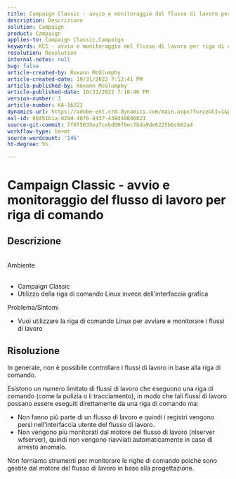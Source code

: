 ```yaml
---
title: Campaign Classic - avvio e monitoraggio del flusso di lavoro per riga di comando
description: Descrizione
solution: Campaign
product: Campaign
applies-to: Campaign Classic,Campaign
keywords: KCS - avvio e monitoraggio del flusso di lavoro per riga di comando
resolution: Resolution
internal-notes: null
bug: false
article-created-by: Roxann McGlumphy
article-created-date: 10/31/2022 7:12:41 PM
article-published-by: Roxann McGlumphy
article-published-date: 10/31/2022 7:18:46 PM
version-number: 3
article-number: KA-16321
dynamics-url: https://adobe-ent.crm.dynamics.com/main.aspx?forceUCI=1&pagetype=entityrecord&etn=knowledgearticle&id=598f48f9-4f59-ed11-9561-6045bd006e5a
exl-id: 68451b1a-d29d-48f6-8437-438d48846823
source-git-commit: 7f0f5035ea7cebd60f6ec7bda9de6225b6c602a4
workflow-type: tm+mt
source-wordcount: '146'
ht-degree: 5%

---
```


# Campaign Classic - avvio e monitoraggio del flusso di lavoro per riga di comando

## Descrizione

<br>Ambiente<br><br>
- Campaign Classic
- Utilizzo della riga di comando Linux invece dell&#39;interfaccia grafica

Problema/Sintomi
- Vuoi utilizzare la riga di comando Linux per avviare e monitorare i flussi di lavoro



## Risoluzione


In generale, non è possibile controllare i flussi di lavoro in base alla riga di comando.

Esistono un numero limitato di flussi di lavoro che eseguono una riga di comando (come la pulizia o il tracciamento), in modo che tali flussi di lavoro possano essere eseguiti direttamente da una riga di comando ma:

- Non fanno più parte di un flusso di lavoro e quindi i registri vengono persi nell’interfaccia utente del flusso di lavoro.
- Non vengono più monitorati dal motore del flusso di lavoro (nlserver wfserver), quindi non vengono riavviati automaticamente in caso di arresto anomalo.


Non forniamo strumenti per monitorare le righe di comando poiché sono gestite dal motore del flusso di lavoro in base alla progettazione.
